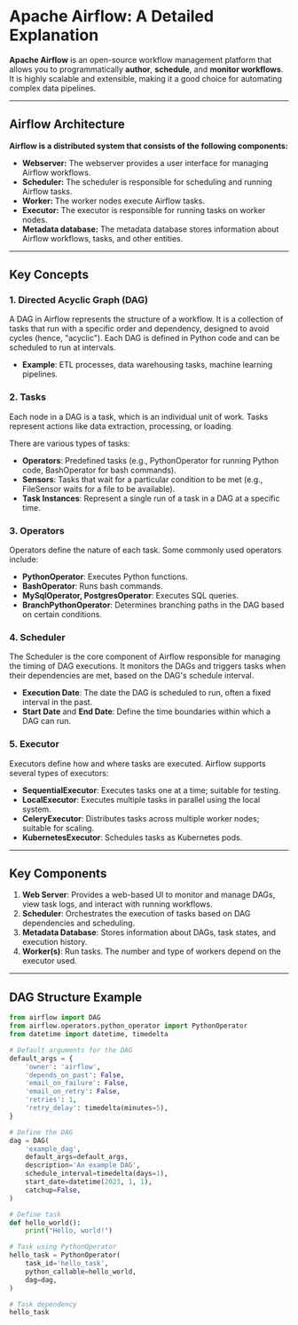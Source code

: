 # Apache Airflow: A Detailed Explanation
**Apache Airflow** is an open-source workflow management platform that allows you to programmatically **author**, **schedule**, and **monitor workflows**. It is highly scalable and extensible, making it a good choice for automating complex data pipelines.

---
## Airflow Architecture
**Airflow is a distributed system that consists of the following components:**

- **Webserver:** The webserver provides a user interface for managing Airflow workflows.
- **Scheduler:** The scheduler is responsible for scheduling and running Airflow tasks.
- **Worker:** The worker nodes execute Airflow tasks.
- **Executor:** The executor is responsible for running tasks on worker nodes.
- **Metadata database:** The metadata database stores information about Airflow workflows, tasks, and other entities.

---
## Key Concepts

### 1. Directed Acyclic Graph (DAG)
A DAG in Airflow represents the structure of a workflow. It is a collection of tasks that run with a specific order and dependency, designed to avoid cycles (hence, "acyclic"). Each DAG is defined in Python code and can be scheduled to run at intervals.

- **Example**: ETL processes, data warehousing tasks, machine learning pipelines.

### 2. Tasks
Each node in a DAG is a task, which is an individual unit of work. Tasks represent actions like data extraction, processing, or loading.

There are various types of tasks:
- **Operators**: Predefined tasks (e.g., PythonOperator for running Python code, BashOperator for bash commands).
- **Sensors**: Tasks that wait for a particular condition to be met (e.g., FileSensor waits for a file to be available).
- **Task Instances**: Represent a single run of a task in a DAG at a specific time.

### 3. Operators
Operators define the nature of each task. Some commonly used operators include:
- **PythonOperator**: Executes Python functions.
- **BashOperator**: Runs bash commands.
- **MySqlOperator, PostgresOperator**: Executes SQL queries.
- **BranchPythonOperator**: Determines branching paths in the DAG based on certain conditions.

### 4. Scheduler
The Scheduler is the core component of Airflow responsible for managing the timing of DAG executions. It monitors the DAGs and triggers tasks when their dependencies are met, based on the DAG's schedule interval.

- **Execution Date**: The date the DAG is scheduled to run, often a fixed interval in the past.
- **Start Date** and **End Date**: Define the time boundaries within which a DAG can run.

### 5. Executor
Executors define how and where tasks are executed. Airflow supports several types of executors:
- **SequentialExecutor**: Executes tasks one at a time; suitable for testing.
- **LocalExecutor**: Executes multiple tasks in parallel using the local system.
- **CeleryExecutor**: Distributes tasks across multiple worker nodes; suitable for scaling.
- **KubernetesExecutor**: Schedules tasks as Kubernetes pods.

---

## Key Components

1. **Web Server**: Provides a web-based UI to monitor and manage DAGs, view task logs, and interact with running workflows.
2. **Scheduler**: Orchestrates the execution of tasks based on DAG dependencies and scheduling.
3. **Metadata Database**: Stores information about DAGs, task states, and execution history.
4. **Worker(s)**: Run tasks. The number and type of workers depend on the executor used.

---

## DAG Structure Example

```python
from airflow import DAG
from airflow.operators.python_operator import PythonOperator
from datetime import datetime, timedelta

# Default arguments for the DAG
default_args = {
    'owner': 'airflow',
    'depends_on_past': False,
    'email_on_failure': False,
    'email_on_retry': False,
    'retries': 1,
    'retry_delay': timedelta(minutes=5),
}

# Define the DAG
dag = DAG(
    'example_dag',
    default_args=default_args,
    description='An example DAG',
    schedule_interval=timedelta(days=1),
    start_date=datetime(2023, 1, 1),
    catchup=False,
)

# Define task
def hello_world():
    print("Hello, world!")

# Task using PythonOperator
hello_task = PythonOperator(
    task_id='hello_task',
    python_callable=hello_world,
    dag=dag,
)

# Task dependency
hello_task

